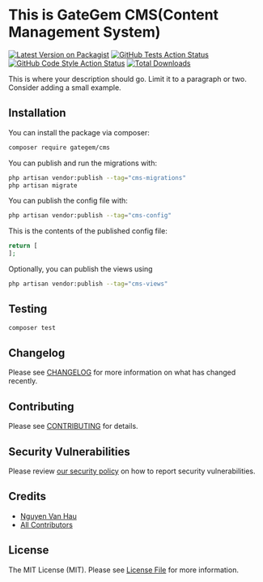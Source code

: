 # This is GateGem CMS(Content Management System)

[![Latest Version on Packagist](https://img.shields.io/packagist/v/GateGem/cms.svg?style=flat-square)](https://packagist.org/packages/GateGem/cms)
[![GitHub Tests Action Status](https://img.shields.io/github/workflow/status/GateGem/cms/run-tests?label=tests)](https://github.com/GateGem/cms/actions?query=workflow%3Arun-tests+branch%3Amain)
[![GitHub Code Style Action Status](https://img.shields.io/github/workflow/status/GateGem/cms/Fix%20PHP%20code%20style%20issues?label=code%20style)](https://github.com/GateGem/cms/actions?query=workflow%3A"Fix+PHP+code+style+issues"+branch%3Amain)
[![Total Downloads](https://img.shields.io/packagist/dt/GateGem/cms.svg?style=flat-square)](https://packagist.org/packages/GateGem/cms)

This is where your description should go. Limit it to a paragraph or two. Consider adding a small example.


## Installation

You can install the package via composer:

```bash
composer require gategem/cms
```

You can publish and run the migrations with:

```bash
php artisan vendor:publish --tag="cms-migrations"
php artisan migrate
```

You can publish the config file with:

```bash
php artisan vendor:publish --tag="cms-config"
```

This is the contents of the published config file:

```php
return [
];
```

Optionally, you can publish the views using

```bash
php artisan vendor:publish --tag="cms-views"
```


## Testing

```bash
composer test
```

## Changelog

Please see [CHANGELOG](CHANGELOG.md) for more information on what has changed recently.

## Contributing

Please see [CONTRIBUTING](CONTRIBUTING.md) for details.

## Security Vulnerabilities

Please review [our security policy](../../security/policy) on how to report security vulnerabilities.

## Credits

- [Nguyen Van Hau](https://github.com/GateGem)
- [All Contributors](../../contributors)

## License

The MIT License (MIT). Please see [License File](LICENSE.md) for more information.
